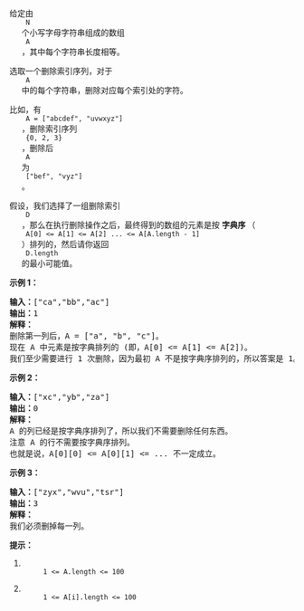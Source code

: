 <html>
 <body>
  <p>
   给定由
   <code>
    N
   </code>
   个小写字母字符串组成的数组
   <code>
    A
   </code>
   ，其中每个字符串长度相等。
  </p>
  <p>
   选取一个删除索引序列，对于
   <code>
    A
   </code>
   中的每个字符串，删除对应每个索引处的字符。
  </p>
  <p>
   比如，有
   <code>
    A = ["abcdef", "uvwxyz"]
   </code>
   ，删除索引序列
   <code>
    {0, 2, 3}
   </code>
   ，删除后
   <code>
    A
   </code>
   为
   <code>
    ["bef", "vyz"]
   </code>
   。
  </p>
  <p>
   假设，我们选择了一组删除索引
   <code>
    D
   </code>
   ，那么在执行删除操作之后，最终得到的数组的元素是按
   <strong>
    字典序
   </strong>
   （
   <code>
    A[0] &lt;= A[1] &lt;= A[2] ... &lt;= A[A.length - 1]
   </code>
   ）排列的，然后请你返回
   <code>
    D.length
   </code>
   的最小可能值。
  </p>
  <p>
  </p>
  <ol>
  </ol>
  <p>
   <strong>
    示例 1：
   </strong>
  </p>
  <pre><strong>输入：</strong>["ca","bb","ac"]
<strong>输出：</strong>1
<strong>解释： </strong>
删除第一列后，A = ["a", "b", "c"]。
现在 A 中元素是按字典排列的 (即，A[0] &lt;= A[1] &lt;= A[2])。
我们至少需要进行 1 次删除，因为最初 A 不是按字典序排列的，所以答案是 1。
</pre>
  <p>
   <strong>
    示例 2：
   </strong>
  </p>
  <pre><strong>输入：</strong>["xc","yb","za"]
<strong>输出：</strong>0
<strong>解释：</strong>
A 的列已经是按字典序排列了，所以我们不需要删除任何东西。
注意 A 的行不需要按字典序排列。
也就是说，A[0][0] &lt;= A[0][1] &lt;= ... 不一定成立。
</pre>
  <p>
   <strong>
    示例 3：
   </strong>
  </p>
  <pre><strong>输入：</strong>["zyx","wvu","tsr"]
<strong>输出：</strong>3
<strong>解释：</strong>
我们必须删掉每一列。
</pre>
  <p>
  </p>
  <p>
   <strong>
    提示：
   </strong>
  </p>
  <ol>
   <li>
    <code>
     1 &lt;= A.length &lt;= 100
    </code>
   </li>
   <li>
    <code>
     1 &lt;= A[i].length &lt;= 100
    </code>
   </li>
  </ol>
 </body>
</html>